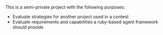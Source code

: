 This is a semi-private project with the following purposes:

* Evaluate strategies for another project used in a contest
* Evaluate requirements and capabilities a ruby-based agent framework should provide